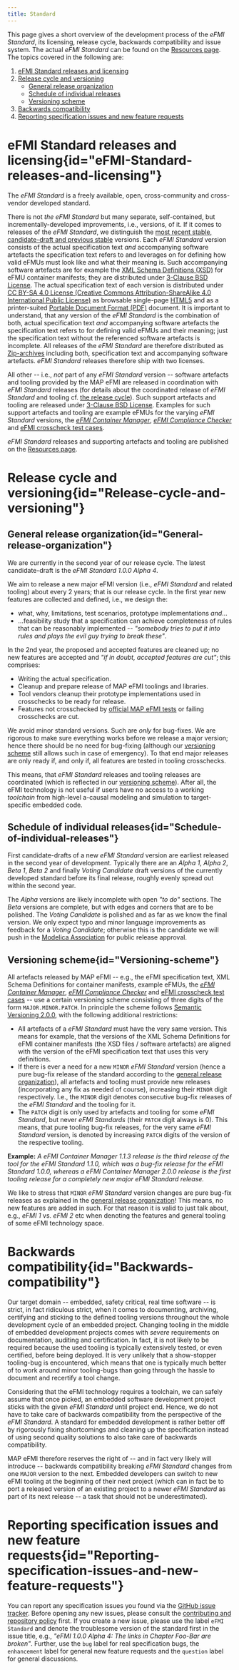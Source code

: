 ```yaml
---
title: Standard
---
```


[//]: # "# _eFMI Standard_: Licensing, release cycle and release schedule"

This page gives a short overview of the development process of the _eFMI Standard_, its licensing, release cycle, backwards compatibility and issue system. The actual _eFMI Standard_ can be found on the [Resources page](/resources/). The topics covered in the following are:
 1. [eFMI Standard releases and licensing](#eFMI-Standard-releases-and-licensing)
 2. [Release cycle and versioning](#Release-cycle-and-versioning)
    - [General release organization](#General-release-organization)
	- [Schedule of individual releases](#Schedule-of-individual-releases)
	- [Versioning scheme](#Versioning-scheme)
 3. [Backwards compatibility](#Backwards-compatibility)
 4. [Reporting specification issues and new feature requests](#Reporting-specification-issues-and-new-feature-requests)

# eFMI Standard releases and licensing{id="eFMI-Standard-releases-and-licensing"}

The _eFMI Standard_ is a freely available, open, cross-community and cross-vendor developed standard.

There is not _the_ _eFMI Standard_ but many separate, self-contained, but incrementally-developed improvements, i.e., versions, of it. If it comes to releases of the _eFMI Standard_, we distinguish the [most recent stable, candidate-draft and previous stable](/resources/#eFMI-Standard-releases) versions. Each _eFMI Standard_ version consists of the actual specification text _and_ accompanying software artefacts the specification text refers to and leverages on for defining how valid eFMUs must look like and what their meaning is. Such accompanying software artefacts are for example the [XML Schema Definitions (XSD)](https://www.w3schools.com/xml/schema_intro.asp) for eFMU container manifests; they are distributed under [3-Clause BSD License](https://opensource.org/licenses/BSD-3-Clause). The actual specification text of each version is distributed under [CC BY-SA 4.0 License (Creative Commons Attribution-ShareAlike 4.0 International Public License)](https://creativecommons.org/licenses/by-sa/4.0/) as browsable single-page [HTML5](https://www.w3schools.com/html/) and as a printer-suited [Portable Document Format (PDF)](https://en.wikipedia.org/wiki/PDF) document. It is important to understand, that any version of the _eFMI Standard_ is the combination of both, actual specification text _and_ accompanying software artefacts the specification text refers to for defining valid eFMUs and their meaning; just the specification text without the referenced software artefacts is incomplete. All releases of the _eFMI Standard_ are therefore distributed as [Zip-archives](https://en.wikipedia.org/wiki/ZIP_(file_format)) including both, specification text and accompanying software artefacts. _eFMI Standard_ releases therefore ship with two licenses.

All other -- i.e., _not_ part of any _eFMI Standard_ version -- software artefacts and tooling provided by the MAP eFMI are released in coordination with _eFMI Standard_ releases (for details about the coordinated release of _eFMI Standard_ and tooling cf. [the release cycle](#Release-cycle-and-versioning)). Such support artefacts and tooling are released under [3-Clause BSD License](https://opensource.org/licenses/BSD-3-Clause). Examples for such support artefacts and tooling are example eFMUs for the varying _eFMI Standard_ versions, the [_eFMI Container Manager_](https://github.com/modelica/efmi-containermanager), [_eFMI Compliance Checker_](https://github.com/modelica/efmi-compliancechecker) and [eFMI crosscheck test cases](https://github.com/modelica/efmi-testcases).

_eFMI Standard_ releases and supporting artefacts and tooling are published on the [Resources page](/resources/).

# Release cycle and versioning{id="Release-cycle-and-versioning"}

## General release organization{id="General-release-organization"}

We are currently in the second year of our release cycle. The latest candidate-draft is the _eFMI Standard 1.0.0 Alpha 4_.

We aim to release a new major eFMI version (i.e., _eFMI Standard_ and related tooling) about every 2 years; that is our release cycle. In the first year new features are collected and defined, i.e., we design the:

* what, why, limitations, test scenarios, prototype implementations *and*…
* …feasibility study that a specification can achieve completeness of rules that can be reasonably implemented -- _"somebody tries to put it into rules and plays the evil guy trying to break these"_.

In the 2nd year, the proposed and accepted features are cleaned up; no new features are accepted and _"if in doubt, accepted features are cut"_; this comprises:

* Writing the actual specification.
* Cleanup and prepare release of MAP eFMI toolings and libraries.
* Tool vendors cleanup their prototype implementations used in crosschecks to be ready for release.
* Features not crosschecked by [official MAP eFMI tests](https://github.com/modelica/efmi-testcases) or failing crosschecks are cut.

We avoid minor standard versions. Such are *only* for bug-fixes. We are rigorous to make sure everything works before we release a major version; hence there should be no need for bug-fixing (although our [versioning scheme](#Versioning-scheme) still allows such in case of emergency). To that end major releases are only ready if, and only if, all features are tested in tooling crosschecks.

This means, that _eFMI Standard_ releases and tooling releases are coordinated (which is reflected in our [versioning scheme](#Versioning-scheme)). After all, the eFMI technology is not useful if users have no access to a working _toolchain_ from high-level a-causal modeling and simulation to target-specific embedded code.

## Schedule of individual releases{id="Schedule-of-individual-releases"}

First candidate-drafts of a new _eFMI Standard_ version are earliest released in the second year of development. Typically there are an _Alpha 1_, _Alpha 2_, _Beta 1_, _Beta 2_ and finally _Voting Candidate_ draft versions of the currently developed standard before its final release, roughly evenly spread out within the second year.

The _Alpha_ versions are likely incomplete with open _"to do"_ sections. The _Beta_ versions are complete, but with edges and corners that are to be polished. The _Voting Candidate_ is polished and as far as we know the final version. We only expect typo and minor language improvements as feedback for a _Voting Candidate_; otherwise this is the candidate we will push in the [Modelica Association](https://modelica.org/) for public release approval.

## Versioning scheme{id="Versioning-scheme"}

All artefacts released by MAP eFMI -- e.g., the eFMI specification text, XML Schema Definitions for container manifests, example eFMUs, the [_eFMI Container Manager_](https://github.com/modelica/efmi-containermanager), [_eFMI Compliance Checker_](https://github.com/modelica/efmi-compliancechecker) and [eFMI crosscheck test cases](https://github.com/modelica/efmi-testcases) -- use a certain versioning scheme consisting of three digits of the form `MAJOR.MINOR.PATCH`. In principle the scheme follows [Semantic Versioning 2.0.0](https://semver.org/), with the following additional restrictions:

* All artefacts of a _eFMI Standard_ must have the very same version. This means for example, that the versions of the XML Schema Definitions for eFMI container manifests (the XSD files / software artefacts) are aligned with the version of the eFMI specification text that uses this very definitions.
* If there is ever a need for a new `MINOR` _eFMI Standard_ version (hence a pure bug-fix release of the standard according to the [general release organization](#General-release-organization)), all artefacts and tooling must provide new releases (incorporating any fix as needed of course), increasing their `MINOR` digit respectively. I.e., the `MINOR` digit denotes consecutive bug-fix releases of the _eFMI Standard_ and the tooling for it.
* The `PATCH` digit is only used by artefacts and tooling for some _eFMI Standard_, but never _eFMI Standards_ (their `PATCH` digit always is 0). This means, that pure tooling bug-fix releases, for the very same _eFMI Standard_ version, is denoted by increasing `PATCH` digits of the version of the respective tooling.

**Example:** _A eFMI Container Manager 1.1.3 release is the third release of the tool for the eFMI Standard 1.1.0, which was a bug-fix release for the eFMI Standard 1.0.0, whereas a eFMI Container Manager 2.0.0 release is the first tooling release for a completely new major eFMI Standard release._

We like to stress that `MINOR` _eFMI Standard_ version changes are pure bug-fix releases as explained in the [general release organization](#General-release-organization)! This means, no new features are added in such. For that reason it is valid to just talk about, e.g., _eFMI 1_ vs. _eFMI 2_ etc when denoting the features and general tooling of some eFMI technology space.

# Backwards compatibility{id="Backwards-compatibility"}

Our target domain -- embedded, safety critical, real time software -- is strict, in fact ridiculous strict, when it comes to documenting, archiving, certifying and sticking to the defined tooling versions throughout the whole development cycle of an embedded project. Changing tooling in the middle of embedded development projects comes with _severe_ requirements on documentation, auditing and certification. In fact, it is not likely to be required because the used tooling is typically extensively tested, or even certified, before being deployed. It is very unlikely that a show-stopper tooling-bug is encountered, which means that one is typically much better of to work around minor tooling-bugs than going through the hassle to document and recertify a tool change.

Considering that the eFMI technology requires a toolchain, we can safely assume that once picked, an embedded software development project sticks with the given _eFMI Standard_ until project end. Hence, we do not have to take care of backwards compatibility from the perspective of the _eFMI Standard_. A standard for embedded development is rather better off by rigorously fixing shortcomings and cleaning up the specification instead of using second quality solutions to also take care of backwards compatibility.

MAP eFMI therefore reserves the right of -- and in fact very likely will introduce -- backwards compatibility breaking _eFMI Standard_ changes from one `MAJOR` version to the next. Embedded developers can switch to new eFMI tooling at the beginning of their next project (which can in fact be to port a released version of an existing project to a newer _eFMI Standard_ as part of its next release -- a task that should not be underestimated).

# Reporting specification issues and new feature requests{id="Reporting-specification-issues-and-new-feature-requests"}

You can report any specification issues you found via the [GitHub issue tracker](https://github.com/modelica/efmi-standard.org/issues). Before opening any new issues, please consult the [contributing and repository policy](https://github.com/modelica/efmi-standard.org/blob/main/CONTRIBUTING.md) first. If you create a new issue, please use the label `eFMI Standard` and denote the troublesome version of the standard first in the issue title, e.g., _"eFMI 1.0.0 Alpha 4: The links in Chapter Foo-Bar are broken"_. Further, use the `bug` label for real specification bugs, the `enhancement` label for general new feature requests and the `question` label for general discussions.
